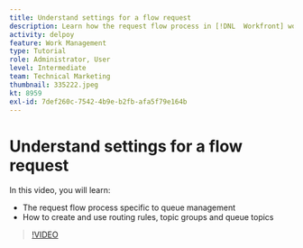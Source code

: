 ```yaml
---
title: Understand settings for a flow request
description: Learn how the request flow process in [!DNL  Workfront] works. Then create routing rules, topic groups, and queue topics.
activity: delpoy
feature: Work Management
type: Tutorial
role: Administrator, User
level: Intermediate
team: Technical Marketing
thumbnail: 335222.jpeg
kt: 8959
exl-id: 7def260c-7542-4b9e-b2fb-afa5f79e164b
---
```

# Understand settings for a flow request

In this video, you will learn:

* The request flow process specific to queue management
* How to create and use routing rules, topic groups and queue topics

>[!VIDEO](https://video.tv.adobe.com/v/335222/?quality=12)

